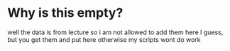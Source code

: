 # Why is this empty?

well the data is from lecture so i am not allowed to add them here I guess,
but you get them and put here otherwise my scripts wont do work